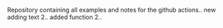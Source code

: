 Repository containing all examples and  notes for the github actions.. new adding text 2.. added function 2..
